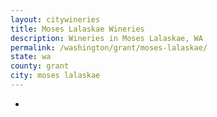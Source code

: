 ```yaml
---
layout: citywineries
title: Moses Lalaskae Wineries
description: Wineries in Moses Lalaskae, WA
permalink: /washington/grant/moses-lalaskae/
state: wa
county: grant
city: moses lalaskae
---
```

-
